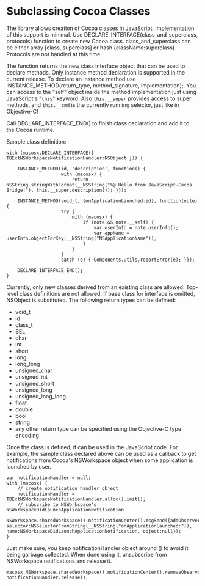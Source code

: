 # Subclassing Cocoa Classes #

The library allows creation of Cocoa classes in JavaScript. Implementation of this support is minimal.
Use DECLARE\_INTERFACE(class\_and\_superclass, protocols) function to create new Cocoa class.
class\_and\_superclass can be either array [class, superclass] or hash {className:superclass}
Protocols are not handled at this time.

The function returns the new class interface object that can be used to declare methods.
Only instance method declaration is supported in the current release.
To declare an instance method use INSTANCE\_METHOD(return\_type, method\_signature, implementation);. You can access to the "self" object inside the method implementation just using JavaScript's "`this`" keyword. Also `this.__super` provides access to super methods, and `this.__cmd` is the currently running selector, just like in Objective-C!

Call DECLARE\_INTERFACE\_END() to finish class declaration and add it to the Cocoa runtime.

Sample class definition:

```
with (macosx.DECLARE_INTERFACE({ TBExtNSWorkspaceNotificationHandler:NSObject })) {
    
    INSTANCE_METHOD(id, 'description', function() {
                    with (macosx) {
                        return NSString.stringWithFormat(__NSString("%@ Hello from JavaScript-Cocoa Bridge!"), this.__super.description()); }});
    
    INSTANCE_METHOD(void_t, {onApplicationLaunched:id}, function(note) {
                    try {
                        with (macosx) {
                            if (note && note.__self) {
                                var userInfo = note.userInfo();
                                var appName = userInfo.objectForKey(__NSString("NSApplicationName"));
                            }
                        }
                    }
                    catch (e) { Components.utils.reportError(e); }});
    
    DECLARE_INTERFACE_END();
}
```

Currently, only new classes derived from an existing class are allowed. Top-level class definitions are not allowed. If base class for interface is omitted, NSObject is substituted.
The following return types can be defined:
  * void\_t
  * id
  * class\_t
  * SEL
  * char
  * int
  * short
  * long
  * long\_long
  * unsigned\_char
  * unsigned\_int
  * unsigned\_short
  * unsigned\_long
  * unsigned\_long\_long
  * float
  * double
  * bool
  * string
  * any other return type can be specified using the Objective-C type encoding

Once the class is defined, it can be used in the JavaScript code. For example, the sample class declared above can be used as a callback to get notifications from Cocoa's NSWorkspace object when some application is launched by user.

```
var notificationHandler = null;
with (macosx) {
    // create notification handler object
    notificationHandler = TBExtNSWorkspaceNotificationHandler.alloc().init();
    // subscribe to NSWorkspace's NSWorkspaceDidLaunchApplicationNotification
    NSWorkspace.sharedWorkspace().notificationCenter().msgSend({addObserver:notificationHandler, selector:NSSelectorFromString(__NSString("onApplicationLaunched:")), name:NSWorkspaceDidLaunchApplicationNotification, object:null});
}
```
Just make sure, you keep notificationHandler object around () to avoid it being garbage collected. When done using it, unsubscribe from NSWorkspace notifications and release it.

```
macosx.NSWorkspace.sharedWorkspace().notificationCenter().removeObserver(notificationHandler);
notificationHandler.release();
```
